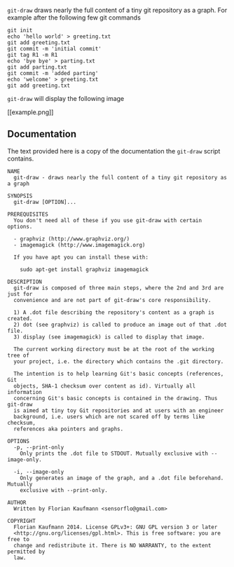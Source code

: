 `git-draw` draws nearly the full content of a tiny git repository as a graph. For example after the following few git commands

	git init
	echo 'hello world' > greeting.txt
	git add greeting.txt
	git commit -m 'initial commit'
	git tag R1 -m R1
	echo 'bye bye' > parting.txt
	git add parting.txt
	git commit -m 'added parting'
	echo 'welcome' > greeting.txt
	git add greeting.txt

`git-draw` will display the following image

[[example.png]]

## Documentation
The text provided here is a copy of the documentation the `git-draw` script contains.

	NAME
	  git-draw - draws nearly the full content of a tiny git repository as a graph
	
	SYNOPSIS
	  git-draw [OPTION]...
	
	PREREQUISITES
	  You don't need all of these if you use git-draw with certain options.
	
	  - graphviz (http://www.graphviz.org/)
	  - imagemagick (http://www.imagemagick.org)
	
	  If you have apt you can install these with:
	
	    sudo apt-get install graphviz imagemagick
	
	DESCRIPTION
	  git-draw is composed of three main steps, where the 2nd and 3rd are just for
	  convenience and are not part of git-draw's core responsibility.
	
	  1) A .dot file describing the repository's content as a graph is created.
	  2) dot (see graphviz) is called to produce an image out of that .dot file.
	  3) display (see imagemagick) is called to display that image.
	
	  The current working directory must be at the root of the working tree of
	  your project, i.e. the directory which contains the .git directory.
	
	  The intention is to help learning Git's basic concepts (references, Git
	  objects, SHA-1 checksum over content as id). Virtually all information
	  concerning Git's basic concepts is contained in the drawing. Thus git-draw
	  is aimed at tiny toy Git repositories and at users with an engineer
	  background, i.e. users which are not scared off by terms like checksum,
	  references aka pointers and graphs.
	
	OPTIONS
	  -p, --print-only
	    Only prints the .dot file to STDOUT. Mutually exclusive with --image-only.
	
	  -i, --image-only
	    Only generates an image of the graph, and a .dot file beforehand. Mutually
	    exclusive with --print-only.
	
	AUTHOR
	  Written by Florian Kaufmann <sensorflo@gmail.com>
	
	COPYRIGHT
	  Florian Kaufmann 2014. License GPLv3+: GNU GPL version 3 or later
	  <http://gnu.org/licenses/gpl.html>. This is free software: you are free to
	  change and redistribute it. There is NO WARRANTY, to the extent permitted by
	  law.
